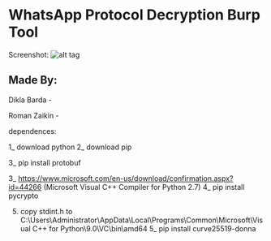 # WhatsApp Protocol Decryption Burp Tool

Screenshot:
![alt tag](https://raw.githubusercontent.com/romanzaikin/BurpExtension-WhatsApp-Decryption-CheckPoint/master/tool.png)



Made By:
---------------

Dikla Barda - 

Roman Zaikin - 








dependences:

1_ download python
2_ download pip

3_ pip install protobuf

3_ https://www.microsoft.com/en-us/download/confirmation.aspx?id=44266 (Microsoft Visual C++ Compiler for Python 2.7)
4_ pip install pycrypto


5) copy stdint.h to C:\Users\Administrator\AppData\Local\Programs\Common\Microsoft\Visual C++ for Python\9.0\VC\bin\amd64
5_ pip install curve25519-donna





